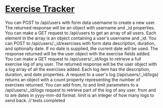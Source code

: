 # [Exercise Tracker](https://www.freecodecamp.org/learn/apis-and-microservices/apis-and-microservices-projects/exercise-tracker)

You can POST to /api/users with form data username to create a new user. The returned response will be an object with username and _id properties.
You can make a GET request to /api/users to get an array of all users. Each element in the array is an object containing a user's username and _id.
You can POST to /api/users/:_id/exercises with form data description, duration, and optionally date. If no date is supplied, the current date will be used. The response returned will be the user object with the exercise fields added.
You can make a GET request to /api/users/:_id/logs to retrieve a full exercise log of any user. The returned response will be the user object with a log array of all the exercises added. Each log item has the description, duration, and date properties.
A request to a user's log (/api/users/:_id/logs) returns an object with a count property representing the number of exercises returned.
You can add from, to and limit parameters to a /api/users/:_id/logs request to retrieve part of the log of any user. from and to are dates in yyyy-mm-dd format. limit is an integer of how many logs to send back.
// tests completed